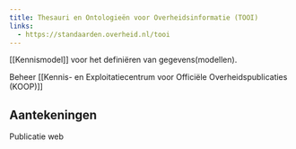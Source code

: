 ```yaml
---
title: Thesauri en Ontologieën voor Overheidsinformatie (TOOI)
links:
  - https://standaarden.overheid.nl/tooi
---
```


[[Kennismodel]] voor het definiëren van gegevens(modellen).

Beheer [[Kennis- en Exploitatiecentrum voor Officiële Overheidspublicaties (KOOP)]]
## Aantekeningen
Publicatie web
